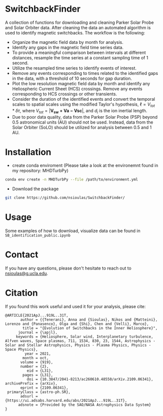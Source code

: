 # SwitchbackFinder

A collection of functions for downloading and cleaning Parker Solar Probe and Solar Orbiter data. After cleaning the data an automated algorithm is used to identify magnetic switchbacks. The workflow is the following:

  - Organize the magnetic field data by month for analysis.
  - Identify any gaps in the magnetic field time series data.
  - To provide a meaningful comparison between intervals at different distances, resample the time series at a constant sampling time of 1 second.
  - Utilize the resampled time series to identify events of interest.
  - Remove any events corresponding to times related to the identified gaps in the data, with a threshold of 10 seconds for gap duration.
  - Plot the low resolution magnetic field data by month and identify any Heliospheric Current Sheet (HCS) crossings. Remove any events corresponding to HCS crossings or other transients.
  - Consider the duration of the identified events and convert the temporal scales to spatial scales using the modified Taylor's hypothesis, $\ell =V_{tot}* \delta \tau$, where $V_{tot} = |\boldsymbol{V_{sw} + \boldsymbol{V}{a} - \boldsymbol{V}{sc}}|$, and $d_i$ is the ion inertial length.
  - Due to poor data quality, data from the Parker Solar Probe (PSP) beyond 0.5 astronomical units (AU) should not be used. Instead, data from the Solar Orbiter (SoLO) should be utilized for analysis between 0.5 and 1 AU.

# Installation  

  - create conda enviroment (Please take a look at the environemnt found in my repository: MHDTurbPy)
  
```bash
conda env create -n MHDTurbPy --file /path/to/environment.yml 
```

 - Download the package
``` bash
git clone https://github.com/nsioulas/SwitchbackFinder/
```

# Usage

Some examples of how to download, visualize data can be found in ```SB_identification_public.ipynb```

# Contact
If you have any questions, please don't hesitate to reach out to nsioulas@g.ucla.edu.

# Citation

If you found this work useful and used it for your analysis, please cite:

```
@ARTICLE{2021ApJ...919L..31T,
       author = {{Tenerani}, Anna and {Sioulas}, Nikos and {Matteini}, Lorenzo and {Panasenco}, Olga and {Shi}, Chen and {Velli}, Marco},
        title = "{Evolution of Switchbacks in the Inner Heliosphere}",
      journal = {\apjl},
     keywords = {Heliosphere, Solar wind, Interplanetary turbulence, Alfven waves, Space plasmas, 711, 1534, 830, 23, 1544, Astrophysics - Solar and Stellar Astrophysics, Physics - Plasma Physics, Physics - Space Physics},
         year = 2021,
        month = oct,
       volume = {919},
       number = {2},
          eid = {L31},
        pages = {L31},
          doi = {10.3847/2041-8213/ac260610.48550/arXiv.2109.06341},
archivePrefix = {arXiv},
       eprint = {2109.06341},
 primaryClass = {astro-ph.SR},
       adsurl = {https://ui.adsabs.harvard.edu/abs/2021ApJ...919L..31T},
      adsnote = {Provided by the SAO/NASA Astrophysics Data System}
}



```



